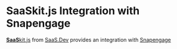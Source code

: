 
# **SaaS**kit.js Integration with Snapengage

[**SaaS**kit.js](https://saaskit.js.org) from [SaaS.Dev](https://saas.dev) provides an integration with [Snapengage](https://saaskit.js.org/integrations/snapengage)
